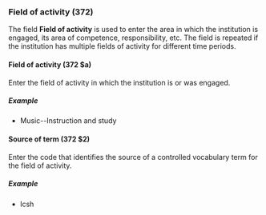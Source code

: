 ### Field of activity (372)

The field **Field of activity** is used to enter the area in which the institution is engaged, its area of competence, responsibility, etc. The field is repeated if the institution has multiple fields of activity for different time periods.

#### Field of activity (372 $a)

Enter the field of activity in which the institution is or was engaged.

##### Example

- Music--Instruction and study

#### Source of term (372 $2)

Enter the code that identifies the source of a controlled vocabulary term for the field of activity.

##### Example

- lcsh
